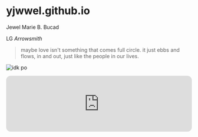 # yjwwel.github.io

Jewel Marie B. Bucad

LG *Arrowsmith*

>maybe love isn't something that comes full circle. it just ebbs and flows, in and out, just like the people in our lives.

![ idk po ](https://i.pinimg.com/564x/f3/59/15/f359153570ff6e532631a96721128465.jpg)
<iframe style="border-radius:12px" src="https://open.spotify.com/embed/track/4g2c7NoTWAOSYDy44l9nub?utm_source=generator" width="100%" height="152" frameBorder="0" allowfullscreen="" allow="autoplay; clipboard-write; encrypted-media; fullscreen; picture-in-picture" loading="lazy"></iframe>
